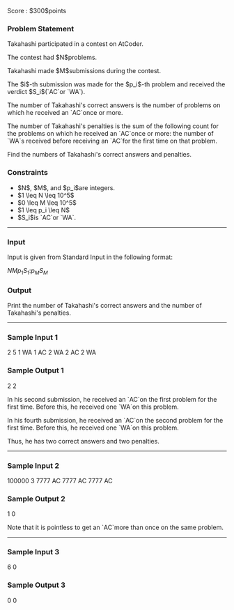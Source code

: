 
<div>

<span>

<span>

<p>
Score : $300$points
</p>

<div>

<section>

### **Problem Statement**

<p>
Takahashi participated in a contest on AtCoder.
</p>

<p>
The contest had $N$problems.
</p>

<p>
Takahashi made $M$submissions during the contest.
</p>

<p>
The $i$-th submission was made for the $p_i$-th problem and received the verdict $S_i$(`AC`or `WA`).
</p>

<p>
The number of Takahashi's correct answers is the number of problems on which he received an `AC`once or more.
</p>

<p>
The number of Takahashi's penalties is the sum of the following count for the problems on which he received an `AC`once or more: the number of `WA`s received before receiving an `AC`for the first time on that problem.
</p>

<p>
Find the numbers of Takahashi's correct answers and penalties.
</p>

</section>

</div>

<div>

<section>

### **Constraints**

<ul>

<li>
$N$, $M$, and $p_i$are integers.
</li>

<li>
$1 \leq N \leq 10^5$
</li>

<li>
$0 \leq M \leq 10^5$
</li>

<li>
$1 \leq p_i \leq N$
</li>

<li>
$S_i$is `AC`or `WA`.
</li>

</ul>

</section>

</div>

---

<div>

<div>

<section>

### **Input**

<p>
Input is given from Standard Input in the following format:
</p>

<div>

$N$$M$$p_1$$S_1$$:$$p_M$$S_M$
</div>

</section>

</div>

<div>

<section>

### **Output**

<p>
Print the number of Takahashi's correct answers and the number of Takahashi's penalties.
</p>

</section>

</div>

</div>

---

<div>

<section>

### **Sample Input 1**

<div>

2 5
1 WA
1 AC
2 WA
2 AC
2 WA

</div>

</section>

</div>

<div>

<section>

### **Sample Output 1**

<div>

2 2

</div>

<p>
In his second submission, he received an `AC`on the first problem for the first time. Before this, he received one `WA`on this problem.
</p>

<p>
In his fourth submission, he received an `AC`on the second problem for the first time. Before this, he received one `WA`on this problem.
</p>

<p>
Thus, he has two correct answers and two penalties.
</p>

</section>

</div>

---

<div>

<section>

### **Sample Input 2**

<div>

100000 3
7777 AC
7777 AC
7777 AC

</div>

</section>

</div>

<div>

<section>

### **Sample Output 2**

<div>

1 0

</div>

<p>
Note that it is pointless to get an `AC`more than once on the same problem.
</p>

</section>

</div>

---

<div>

<section>

### **Sample Input 3**

<div>

6 0

</div>

</section>

</div>

<div>

<section>

### **Sample Output 3**

<div>

0 0

</div>

</section>

</div>

</span>

</span>

</div>

